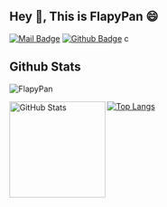 ## Hey 👋, This is FlapyPan 😄

[![Mail Badge](https://img.shields.io/badge/-flapypan@gmail.com-c14438?style=flat&logo=Gmail&logoColor=white&link=mailto:flapypan@gmail.com)](mailto:flapypan@gmail.com) [![Github Badge](https://img.shields.io/badge/-FlapyPan-grey?style=flat&logo=github&logoColor=white&link=https://github.com/FlapyPan/)](https://www.github.com/FlapyPan/)
c
## Github Stats
<p align=left> <img src=https://komarev.com/ghpvc/?username=FlapyPan alt=FlapyPan /> </p>

<a href="https://github.com/FlapyPan">
  <img align="left" height="170" alt="GitHub Stats" src="https://github-readme-stats.vercel.app/api?username=FlapyPan&show_icons=true&include_all_commits=true" />
</a>
<a href="https://github.com/FlapyPan">
  <img align="center" alt="Top Langs" src="https://github-readme-stats.vercel.app/api/top-langs/?username=FlapyPan&layout=compact&hide=CSS" />
</a>
